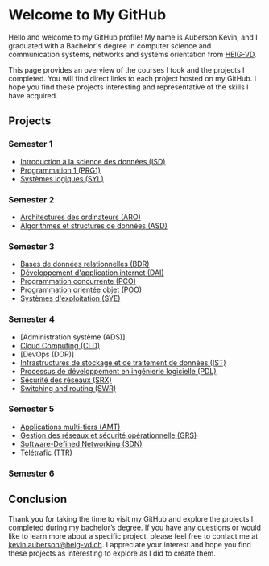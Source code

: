 # Welcome to My GitHub

Hello and welcome to my GitHub profile! My name is Auberson Kevin, and I graduated with a Bachelor's degree in computer science and communication systems, networks and systems orientation from [HEIG-VD](https://heig-vd.ch/).

This page provides an overview of the courses I took and the projects I completed. You will find direct links to each project hosted on my GitHub. I hope you find these projects interesting and representative of the skills I have acquired.

## Projects
### Semester 1
- [Introduction à la science des données (ISD)](https://github.com/kevinAuberson/ISD)
- [Programmation 1 (PRG1)](https://github.com/kevinAuberson/PRG1)
- [Systèmes logiques (SYL)](https://github.com/kevinAuberson/SYL)
### Semester 2
- [Architectures des ordinateurs (ARO)](https://github.com/kevinAuberson/ARO)
- [Algorithmes et structures de données (ASD)](https://github.com/kevinAuberson/ASD)
### Semester 3
- [Bases de données relationnelles (BDR)](https://github.com/kevinAuberson/BDR)
- [Développement d'application internet (DAI)](https://github.com/kevinAuberson/DAI)
- [Programmation concurrente (PCO)](https://github.com/kevinAuberson/PCO)
- [Programmation orientée objet (POO)](https://github.com/kevinAuberson/POO)
- [Systèmes d'exploitation (SYE)](https://github.com/kevinAuberson/SYE)
### Semester 4
- [Administration système (ADS)]
- [Cloud Computing (CLD)](https://github.com/kevinAuberson/CLD)
- [DevOps (DOP)]
- [Infrastructures de stockage et de traitement de données (IST)](https://github.com/kevinAuberson/IST)
- [Processus de développement en ingénierie logicielle (PDL)](https://github.com/kevinAuberson/PDL)
- [Sécurité des réseaux (SRX)](https://github.com/kevinAuberson/SRX)
- [Switching and routing (SWR)](https://github.com/kevinAuberson/SWR)
### Semester 5
- [Applications multi-tiers (AMT)](https://github.com/kevinAuberson/AMT)
- [Gestion des réseaux et sécurité opérationnelle (GRS)](https://github.com/kevinAuberson/GRS)
- [Software-Defined Networking (SDN)](https://github.com/kevinAuberson/SDN)
- [Télétrafic (TTR)](https://github.com/kevinAuberson/TTR)
### Semester 6
## Conclusion

Thank you for taking the time to visit my GitHub and explore the projects I completed during my bachelor’s degree. If you have any questions or would like to learn more about a specific project, please feel free to contact me at kevin.auberson@heig-vd.ch. I appreciate your interest and hope you find these projects as interesting to explore as I did to create them.
